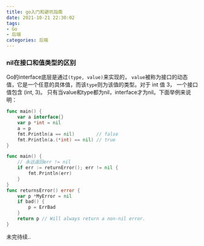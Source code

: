 ```yaml
---
title: go入门和避坑指南
date: 2021-10-21 22:30:02
tags:
- Go
- 后端
categories: 后端
---
```


### nil在接口和值类型的区别
Go的interface底层是通过`(type, value)`来实现的，
`value`被称为接口的动态值，它是一个任意的具体值，而该`type`则为该值的类型。对于 int 值 3， 一个接口值包含 (int, 3)。
只有当value和type都为nil，interface才为nil。下面举例来说明：

```go
func main() {
    var a interface{}
    var p *int = nil
    a = p
    fmt.Println(a == nil)        // false
    fmt.Println(a.(*int) == nil) // true
}
```

```go
func main() {
    // 永远返回err != nil
    if err := returnError(); err != nil {
        fmt.Println(err)
    }
}
func returnsError() error {
    var p *MyError = nil
    if bad() {
        p = ErrBad
    }
    return p // Will always return a non-nil error.
}
```

未完待续..
